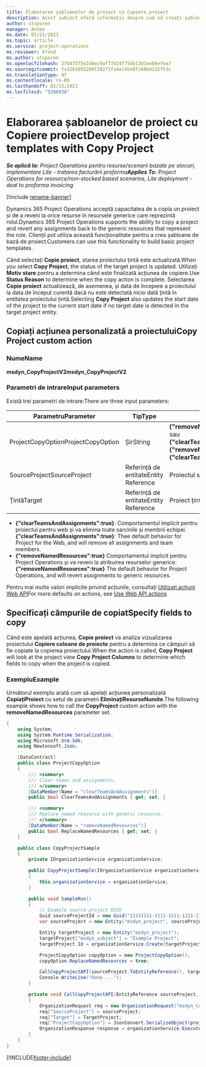 ```yaml
---
title: Elaborarea șabloanelor de proiect cu Copiere proiect
description: Acest subiect oferă informații despre cum să creați șabloane de proiect utilizând acțiunea personalizată Copiere proiect.
author: stsporen
manager: Annbe
ms.date: 01/21/2021
ms.topic: article
ms.service: project-operations
ms.reviewer: kfend
ms.author: stsporen
ms.openlocfilehash: 27847575e2d6ec9af77d24f756b13d3aeb0efea7
ms.sourcegitcommit: fa32b1893286f20271fa4ec4be8fc68bd135f53c
ms.translationtype: HT
ms.contentlocale: ro-RO
ms.lasthandoff: 02/15/2021
ms.locfileid: "5286938"
---
```

# <a name="develop-project-templates-with-copy-project"></a><span data-ttu-id="f4096-103">Elaborarea șabloanelor de proiect cu Copiere proiect</span><span class="sxs-lookup"><span data-stu-id="f4096-103">Develop project templates with Copy Project</span></span>

<span data-ttu-id="f4096-104">_**Se aplică la:** Project Operations pentru resurse/scenarii bazate pe stocuri, implementare Lite - tratarea facturării proforma_</span><span class="sxs-lookup"><span data-stu-id="f4096-104">_**Applies To:** Project Operations for resource/non-stocked based scenarios, Lite deployment - deal to proforma invoicing_</span></span>

[!include [rename-banner](~/includes/cc-data-platform-banner.md)]

<span data-ttu-id="f4096-105">Dynamics 365 Project Operations acceptă capacitatea de a copia un proiect și de a reveni la orice resurse în resursele generice care reprezintă rolul.</span><span class="sxs-lookup"><span data-stu-id="f4096-105">Dynamics 365 Project Operations supports the ability to copy a project and revert any assignments back to the generic resources that represent the role.</span></span> <span data-ttu-id="f4096-106">Clienții pot utiliza această funcționalitate pentru a crea șabloane de bază de proiect.</span><span class="sxs-lookup"><span data-stu-id="f4096-106">Customers can use this functionality to build basic project templates.</span></span>

<span data-ttu-id="f4096-107">Când selectați **Copie proiect**, starea proiectului țintă este actualizată.</span><span class="sxs-lookup"><span data-stu-id="f4096-107">When you select **Copy Project**, the status of the target project is updated.</span></span> <span data-ttu-id="f4096-108">Utilizați **Motiv stare** pentru a determina când este finalizată acțiunea de copiere.</span><span class="sxs-lookup"><span data-stu-id="f4096-108">Use **Status Reason** to determine when the copy action is complete.</span></span> <span data-ttu-id="f4096-109">Selectarea **Copie proiect** actualizează, de asemenea, și data de începere a proiectului la data de început curentă dacă nu este detectată nicio dată țintă în entitatea proiectului țintă.</span><span class="sxs-lookup"><span data-stu-id="f4096-109">Selecting **Copy Project** also updates the start date of the project to the current start date if no target date is detected in the target project entity.</span></span>

## <a name="copy-project-custom-action"></a><span data-ttu-id="f4096-110">Copiați acțiunea personalizată a proiectului</span><span class="sxs-lookup"><span data-stu-id="f4096-110">Copy Project custom action</span></span> 

### <a name="name"></a><span data-ttu-id="f4096-111">Nume</span><span class="sxs-lookup"><span data-stu-id="f4096-111">Name</span></span> 

<span data-ttu-id="f4096-112">**msdyn_CopyProjectV2**</span><span class="sxs-lookup"><span data-stu-id="f4096-112">**msdyn_CopyProjectV2**</span></span>

### <a name="input-parameters"></a><span data-ttu-id="f4096-113">Parametri de intrare</span><span class="sxs-lookup"><span data-stu-id="f4096-113">Input parameters</span></span>
<span data-ttu-id="f4096-114">Există trei parametri de intrare:</span><span class="sxs-lookup"><span data-stu-id="f4096-114">There are three input parameters:</span></span>

| <span data-ttu-id="f4096-115">Parametru</span><span class="sxs-lookup"><span data-stu-id="f4096-115">Parameter</span></span>          | <span data-ttu-id="f4096-116">Tip</span><span class="sxs-lookup"><span data-stu-id="f4096-116">Type</span></span>   | <span data-ttu-id="f4096-117">Valori</span><span class="sxs-lookup"><span data-stu-id="f4096-117">Values</span></span>                                                   | 
|--------------------|--------|----------------------------------------------------------|
| <span data-ttu-id="f4096-118">ProjectCopyOption</span><span class="sxs-lookup"><span data-stu-id="f4096-118">ProjectCopyOption</span></span>  | <span data-ttu-id="f4096-119">Șir</span><span class="sxs-lookup"><span data-stu-id="f4096-119">String</span></span> | <span data-ttu-id="f4096-120">**{"removeNamedResources":true}** sau **{"clearTeamsAndAssignments":true}**</span><span class="sxs-lookup"><span data-stu-id="f4096-120">**{"removeNamedResources":true}** or **{"clearTeamsAndAssignments":true}**</span></span> |
| <span data-ttu-id="f4096-121">SourceProject</span><span class="sxs-lookup"><span data-stu-id="f4096-121">SourceProject</span></span>      | <span data-ttu-id="f4096-122">Referință de entitate</span><span class="sxs-lookup"><span data-stu-id="f4096-122">Entity Reference</span></span> | <span data-ttu-id="f4096-123">Proiectul sursă</span><span class="sxs-lookup"><span data-stu-id="f4096-123">Source Project</span></span> |
| <span data-ttu-id="f4096-124">Țintă</span><span class="sxs-lookup"><span data-stu-id="f4096-124">Target</span></span>             | <span data-ttu-id="f4096-125">Referință de entitate</span><span class="sxs-lookup"><span data-stu-id="f4096-125">Entity Reference</span></span> | <span data-ttu-id="f4096-126">Proiect țintă</span><span class="sxs-lookup"><span data-stu-id="f4096-126">Target Project</span></span> |


- <span data-ttu-id="f4096-127">**{"clearTeamsAndAssignments":true}**: Comportamentul implicit pentru proiectul pentru web și va elimina toate sarcinile și membrii echipei.</span><span class="sxs-lookup"><span data-stu-id="f4096-127">**{"clearTeamsAndAssignments":true}**: Thee default behavior for Project for the Web, and will remove all assignments and team members.</span></span>
- <span data-ttu-id="f4096-128">**{"removeNamedResources":true}** Comportamentul implicit pentru Project Operations și va reveni la atribuirea resurselor generice.</span><span class="sxs-lookup"><span data-stu-id="f4096-128">**{"removeNamedResources":true}** The default behavior for Project Operations, and will revert assignments to generic resources.</span></span>

<span data-ttu-id="f4096-129">Pentru mai multe valori implicite privind acțiunile, consultați [Utilizați acțiuni Web API](https://docs.microsoft.com/powerapps/developer/common-data-service/webapi/use-web-api-actions)</span><span class="sxs-lookup"><span data-stu-id="f4096-129">For more defaults on actions, see [Use Web API actions](https://docs.microsoft.com/powerapps/developer/common-data-service/webapi/use-web-api-actions)</span></span>

## <a name="specify-fields-to-copy"></a><span data-ttu-id="f4096-130">Specificați câmpurile de copiat</span><span class="sxs-lookup"><span data-stu-id="f4096-130">Specify fields to copy</span></span> 
<span data-ttu-id="f4096-131">Când este apelată acțiunea, **Copie proiect** va analiza vizualizarea proiectului **Copiere coloane de proiecte** pentru a determina ce câmpuri să fie copiate la copierea proiectului.</span><span class="sxs-lookup"><span data-stu-id="f4096-131">When the action is called, **Copy Project** will look at the project view **Copy Project Columns** to determine which fields to copy when the project is copied.</span></span>


### <a name="example"></a><span data-ttu-id="f4096-132">Exemplu</span><span class="sxs-lookup"><span data-stu-id="f4096-132">Example</span></span>
<span data-ttu-id="f4096-133">Următorul exemplu arată cum să apelați acțiunea personalizată **CopiațiProiect** cu setul de parametri **EliminațiResurseNumite**.</span><span class="sxs-lookup"><span data-stu-id="f4096-133">The following example shows how to call the **CopyProject** custom action with the **removeNamedResources** parameter set.</span></span>
```C#
{
    using System;
    using System.Runtime.Serialization;
    using Microsoft.Xrm.Sdk;
    using Newtonsoft.Json;

    [DataContract]
    public class ProjectCopyOption
    {
        /// <summary>
        /// Clear teams and assignments.
        /// </summary>
        [DataMember(Name = "clearTeamsAndAssignments")]
        public bool ClearTeamsAndAssignments { get; set; }

        /// <summary>
        /// Replace named resource with generic resource.
        /// </summary>
        [DataMember(Name = "removeNamedResources")]
        public bool ReplaceNamedResources { get; set; }
    }

    public class CopyProjectSample
    {
        private IOrganizationService organizationService;

        public CopyProjectSample(IOrganizationService organizationService)
        {
            this.organizationService = organizationService;
        }

        public void SampleRun()
        {
            // Example source project GUID
            Guid sourceProjectId = new Guid("11111111-1111-1111-1111-111111111111");
            var sourceProject = new Entity("msdyn_project", sourceProjectId);

            Entity targetProject = new Entity("msdyn_project");
            targetProject["msdyn_subject"] = "Example Project";
            targetProject.Id = organizationService.Create(targetProject);

            ProjectCopyOption copyOption = new ProjectCopyOption();
            copyOption.ReplaceNamedResources = true;

            CallCopyProjectAPI(sourceProject.ToEntityReference(), targetProject.ToEntityReference(), copyOption);
            Console.WriteLine("Done ...");
        }

        private void CallCopyProjectAPI(EntityReference sourceProject, EntityReference TargetProject, ProjectCopyOption projectCopyOption)
        {
            OrganizationRequest req = new OrganizationRequest("msdyn_CopyProjectV2");
            req["SourceProject"] = sourceProject;
            req["Target"] = TargetProject;
            req["ProjectCopyOption"] = JsonConvert.SerializeObject(projectCopyOption);
            OrganizationResponse response = organizationService.Execute(req);
        }
    }
}
```


[!INCLUDE[footer-include](../includes/footer-banner.md)]